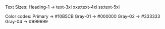 Text Sizes:
Heading-1 -> text-3xl xxs:text-4xl ss:text-5xl


Color codes:
Primary -> #10B5CB
Gray-01 -> #000000
Gray-02 -> #333333
Gray-04 -> #999999